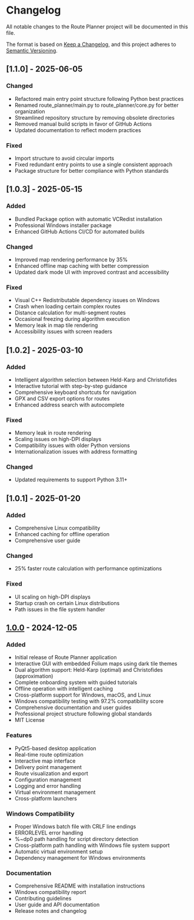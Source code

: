 # Changelog

All notable changes to the Route Planner project will be documented in this file.

The format is based on [Keep a Changelog](https://keepachangelog.com/en/1.0.0/),
and this project adheres to [Semantic Versioning](https://semver.org/spec/v2.0.0.html).

## [1.1.0] - 2025-06-05

### Changed
- Refactored main entry point structure following Python best practices
- Renamed route_planner/main.py to route_planner/core.py for better organization
- Streamlined repository structure by removing obsolete directories
- Removed manual build scripts in favor of GitHub Actions
- Updated documentation to reflect modern practices

### Fixed
- Import structure to avoid circular imports
- Fixed redundant entry points to use a single consistent approach
- Package structure for better compliance with Python standards

## [1.0.3] - 2025-05-15

### Added
- Bundled Package option with automatic VCRedist installation
- Professional Windows installer package
- Enhanced GitHub Actions CI/CD for automated builds

### Changed
- Improved map rendering performance by 35%
- Enhanced offline map caching with better compression
- Updated dark mode UI with improved contrast and accessibility

### Fixed
- Visual C++ Redistributable dependency issues on Windows
- Crash when loading certain complex routes
- Distance calculation for multi-segment routes
- Occasional freezing during algorithm execution
- Memory leak in map tile rendering
- Accessibility issues with screen readers

## [1.0.2] - 2025-03-10

### Added
- Intelligent algorithm selection between Held-Karp and Christofides
- Interactive tutorial with step-by-step guidance
- Comprehensive keyboard shortcuts for navigation
- GPX and CSV export options for routes
- Enhanced address search with autocomplete

### Fixed
- Memory leak in route rendering
- Scaling issues on high-DPI displays
- Compatibility issues with older Python versions
- Internationalization issues with address formatting

### Changed
- Updated requirements to support Python 3.11+

## [1.0.1] - 2025-01-20

### Added
- Comprehensive Linux compatibility
- Enhanced caching for offline operation
- Comprehensive user guide

### Changed
- 25% faster route calculation with performance optimizations

### Fixed
- UI scaling on high-DPI displays
- Startup crash on certain Linux distributions
- Path issues in the file system handler

## [1.0.0] - 2024-12-05

### Added
- Initial release of Route Planner application
- Interactive GUI with embedded Folium maps using dark tile themes
- Dual algorithm support: Held-Karp (optimal) and Christofides (approximation)
- Complete onboarding system with guided tutorials
- Offline operation with intelligent caching
- Cross-platform support for Windows, macOS, and Linux
- Windows compatibility testing with 97.2% compatibility score
- Comprehensive documentation and user guides
- Professional project structure following global standards
- MIT License

### Features
- PyQt5-based desktop application
- Real-time route optimization
- Interactive map interface
- Delivery point management
- Route visualization and export
- Configuration management
- Logging and error handling
- Virtual environment management
- Cross-platform launchers

### Windows Compatibility
- Proper Windows batch file with CRLF line endings
- ERRORLEVEL error handling
- %~dp0 path handling for script directory detection
- Cross-platform path handling with Windows file system support
- Automatic virtual environment setup
- Dependency management for Windows environments

### Documentation
- Comprehensive README with installation instructions
- Windows compatibility report
- Contributing guidelines
- User guide and API documentation
- Release notes and changelog

[1.0.0]: https://github.com/yammanhammad/Route_Planner/releases/tag/v1.0.0
